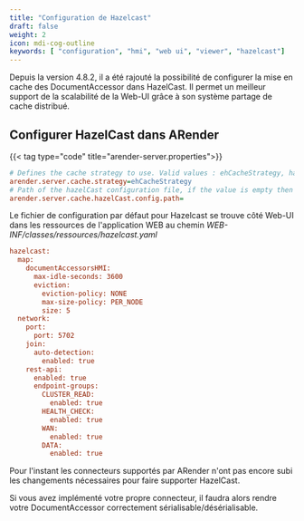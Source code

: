 ```yaml
---
title: "Configuration de Hazelcast"
draft: false
weight: 2
icon: mdi-cog-outline
keywords: [ "configuration", "hmi", "web ui", "viewer", "hazelcast"]
---
```


Depuis la version 4.8.2, il a été rajouté la possibilité de configurer la mise en cache des DocumentAccessor dans HazelCast.
Il permet un meilleur support de la scalabilité de la Web-UI grâce à son système partage de cache distribué.

## Configurer HazelCast dans ARender

{{< tag type="code" title="arender-server.properties">}}

```cfg
# Defines the cache strategy to use. Valid values : ehCacheStrategy, hazelCastStrategy
arender.server.cache.strategy=ehCacheStrategy
# Path of the hazelCast configuration file, if the value is empty then the default one in the classpath will be used. 
arender.server.cache.hazelCast.config.path=
```


Le fichier de configuration par défaut pour Hazelcast se trouve côté Web-UI dans les ressources de l'application WEB au chemin *WEB-INF/classes/ressources/hazelcast.yaml*


```cfg
hazelcast:
  map:
    documentAccessorsHMI:
      max-idle-seconds: 3600
      eviction:
        eviction-policy: NONE
        max-size-policy: PER_NODE
        size: 5
  network:
    port:
      port: 5702
    join:
      auto-detection:
        enabled: true
    rest-api:
      enabled: true
      endpoint-groups:
        CLUSTER_READ:
          enabled: true
        HEALTH_CHECK:
          enabled: true
        WAN:
          enabled: true
        DATA:
          enabled: true

```




Pour l'instant les connecteurs supportés par ARender n'ont pas encore subi les changements nécessaires pour faire supporter HazelCast.

Si vous avez implémenté votre propre connecteur, il faudra alors rendre votre DocumentAccessor correctement sérialisable/désérialisable.

